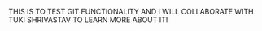 THIS IS TO TEST GIT FUNCTIONALITY AND I WILL COLLABORATE WITH TUKI SHRIVASTAV TO LEARN MORE ABOUT IT!

